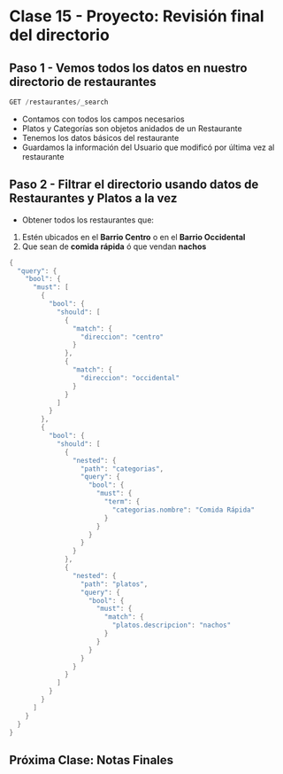 # Clase 15 - Proyecto: Revisión final del directorio

## Paso 1 - Vemos todos los datos en nuestro directorio de restaurantes

```java
GET /restaurantes/_search
```

- Contamos con todos los campos necesarios
- Platos y Categorías son objetos anidados de un Restaurante
- Tenemos los datos básicos del restaurante
- Guardamos la información del Usuario que modificó por última vez al restaurante

## Paso 2 - Filtrar el directorio usando datos de Restaurantes y Platos a la vez

- Obtener todos los restaurantes que:
1. Estén ubicados en el **Barrio Centro** o en el **Barrio Occidental**
2. Que sean de **comida rápida** ó que vendan **nachos**

```java
{
  "query": {
    "bool": {
      "must": [
        {
          "bool": {
            "should": [
              {
                "match": {
                  "direccion": "centro"
                }
              },
              {
                "match": {
                  "direccion": "occidental"
                }
              }
            ]
          }
        },
        {
          "bool": {
            "should": [
              {
                "nested": {
                  "path": "categorias",
                  "query": {
                    "bool": {
                      "must": {
                        "term": {
                          "categorias.nombre": "Comida Rápida"
                        }
                      }
                    }
                  }
                }
              },
              {
                "nested": {
                  "path": "platos",
                  "query": {
                    "bool": {
                      "must": {
                        "match": {
                          "platos.descripcion": "nachos"
                        }
                      }
                    }
                  }
                }
              }
            ]
          }
        }
      ]
    }
  }
}
```

## Próxima Clase: Notas Finales
